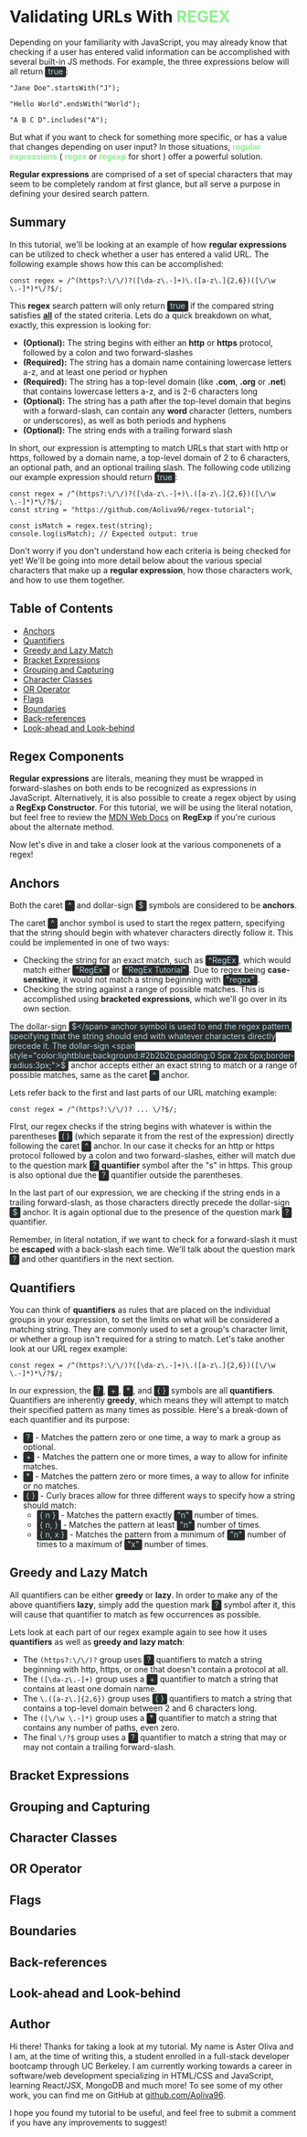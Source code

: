# Validating URLs With <span style="color:lightgreen;font-weight:bold;">REGEX</span>

Depending on your familiarity with JavaScript, you may already know that checking if a user has entered valid information can be accomplished with several built-in JS methods. For example, the three expressions below will all return <span style="color:lightblue;background:#2b2b2b;padding:0 5px 2px 5px;border-radius:3px;">true</span>:

```JS
"Jane Doe".startsWith("J");

"Hello World".endsWith("World");

"A B C D".includes("A");
```

But what if you want to check for something more specific, or has a value that changes depending on user input? In those situations, <span style="font-weight:bold;color:lightgreen;">regular expressions</span> ( <span style="font-weight:bold;color:lightgreen;">regex</span> or <span style="font-weight:bold;color:lightgreen;">regexp</span> for short ) offer a powerful solution.

<span style="font-weight:bold;">Regular expressions</span> are comprised of a set of special characters that may seem to be completely random at first glance, but all serve a purpose in defining your desired search pattern.

## Summary

In this tutorial, we'll be looking at an example of how <span style="font-weight:bold;">regular expressions</span> can be utilized to check whether a user has entered a valid URL. The following example shows how this can be accomplished:

```JS
const regex = /^(https?:\/\/)?([\da-z\.-]+)\.([a-z\.]{2,6})([\/\w \.-]*)*\/?$/;
```

This <span style="font-weight:bold;">regex</span> search pattern will only return <span style="color:lightblue;background:#2b2b2b;padding:0 5px 2px 5px;border-radius:3px;">true</span> if the compared string satisfies <span style="font-weight:bold;text-decoration:underline;">all</span> of the stated criteria. Lets do a quick breakdown on what, exactly, this expression is looking for:

- <span style="font-weight:bold;">(Optional):</span> The string begins with either an <span style="font-weight:bold;">http</span> or <span style="font-weight:bold;">https</span> protocol, followed by a colon and two forward-slashes
- <span style="font-weight:bold;">(Required):</span> The string has a domain name containing lowercase letters a-z, and at least one period or hyphen
- <span style="font-weight:bold;">(Required):</span> The string has a top-level domain (like <span style="font-weight:bold;">.com</span>, <span style="font-weight:bold;">.org</span> or <span style="font-weight:bold;">.net</span>) that contains lowercase letters a-z, and is 2-6 characters long
- <span style="font-weight:bold;">(Optional):</span> The string has a path after the top-level domain that begins with a forward-slash, can contain any <span style="font-weight:bold;">word</span> character (letters, numbers or underscores), as well as both periods and hyphens
- <span style="font-weight:bold;">(Optional):</span> The string ends with a trailing forward slash

In short, our expression is attempting to match URLs that start with http or https, followed by a domain name, a top-level domain of 2 to 6 characters, an optional path, and an optional trailing slash. The following code utilizing our example expression should return <span style="color:lightblue;background:#2b2b2b;padding:0 5px 2px 5px;border-radius:3px;">true</span>:

```JS
const regex = /^(https?:\/\/)?([\da-z\.-]+)\.([a-z\.]{2,6})([\/\w \.-]*)*\/?$/;
const string = "https://github.com/Aoliva96/regex-tutorial";

const isMatch = regex.test(string);
console.log(isMatch); // Expected output: true
```

Don't worry if you don't understand how each criteria is being checked for yet! We'll be going into more detail below about the various special characters that make up a <span style="font-weight:bold;">regular expression</span>, how those characters work, and how to use them together.

## Table of Contents

- [Anchors](#anchors)
- [Quantifiers](#quantifiers)
- [Greedy and Lazy Match](#greedy-and-lazy-match)
- [Bracket Expressions](#bracket-expressions)
- [Grouping and Capturing](#grouping-and-capturing)
- [Character Classes](#character-classes)
- [OR Operator](#or-operator)
- [Flags](#flags)
- [Boundaries](#boundaries)
- [Back-references](#back-references)
- [Look-ahead and Look-behind](#look-ahead-and-look-behind)

## Regex Components

<span style="font-weight:bold;">Regular expressions</span> are literals, meaning they must be wrapped in forward-slashes on both ends to be recognized as expressions in JavaScript. Alternatively, it is also possible to create a regex object by using a <span style="font-weight:bold;">RegExp Constructor</span>. For this tutorial, we will be using the literal notation, but feel free to review the [MDN Web Docs](https://developer.mozilla.org/en-US/docs/Web/JavaScript/Reference/Global_Objects/RegExp) on <span style="font-weight:bold;">RegExp</span> if you're curious about the alternate method.

Now let's dive in and take a closer look at the various componenets of a regex!

## Anchors

Both the caret <span style="color:lightblue;background:#2b2b2b;padding:0 5px 2px 5px;border-radius:3px;">^</span> and dollar-sign <span style="color:lightblue;background:#2b2b2b;padding:0 5px 2px 5px;border-radius:3px;">$</span> symbols are considered to be <span style="font-weight:bold;">anchors</span>.

The caret <span style="color:lightblue;background:#2b2b2b;padding:0 5px 2px 5px;border-radius:3px;">^</span> anchor symbol is used to start the regex pattern, specifying that the string should begin with whatever characters directly follow it. This could be implemented in one of two ways:

- Checking the string for an exact match, such as <span style="color:lightblue;background:#2b2b2b;padding:0 5px 2px 5px;border-radius:3px;">^RegEx</span>, which would match either <span style="color:lightblue;background:#2b2b2b;padding:0 5px 2px 5px;border-radius:3px;">"RegEx"</span> or <span style="color:lightblue;background:#2b2b2b;padding:0 5px 2px 5px;border-radius:3px;">"RegEx Tutorial"</span>. Due to regex being <span style="font-weight:bold;">case-sensitive</span>, it would not match a string beginning with <span style="color:lightblue;background:#2b2b2b;padding:0 5px 2px 5px;border-radius:3px;">"regex"</span>.
- Checking the string against a range of possible matches. This is accomplished using <span style="font-weight:bold;">bracketed expressions</span>, which we'll go over in its own section.

The dollar-sign <span style="color:lightblue;background:#2b2b2b;padding:0 5px 2px 5px;border-radius:3px;">$</span> anchor symbol is used to end the regex pattern, specifying that the string should end with whatever characters directly precede it. The dollar-sign <span style="color:lightblue;background:#2b2b2b;padding:0 5px 2px 5px;border-radius:3px;">$</span> anchor accepts either an exact string to match or a range of possible matches, same as the caret <span style="color:lightblue;background:#2b2b2b;padding:0 5px 2px 5px;border-radius:3px;">^</span> anchor.

Lets refer back to the first and last parts of our URL matching example:

```JS
const regex = /^(https?:\/\/)? ... \/?$/;
```

FIrst, our regex checks if the string begins with whatever is within the parentheses <span style="color:lightblue;background:#2b2b2b;padding:0 5px 2px 5px;border-radius:3px;">( )</span> (which separate it from the rest of the expression) directly following the caret <span style="color:lightblue;background:#2b2b2b;padding:0 5px 2px 5px;border-radius:3px;">^</span> anchor. In our case it checks for an http or https protocol followed by a colon and two forward-slashes, either will match due to the question mark <span style="color:lightblue;background:#2b2b2b;padding:0 5px 2px 5px;border-radius:3px;">?</span> <span style="font-weight:bold;">quantifier</span> symbol after the "s" in https. This group is also optional due the <span style="color:lightblue;background:#2b2b2b;padding:0 5px 2px 5px;border-radius:3px;">?</span> quantifier outside the parentheses.

In the last part of our expression, we are checking if the string ends in a trailing forward-slash, as those characters directly precede the dollar-sign <span style="color:lightblue;background:#2b2b2b;padding:0 5px 2px 5px;border-radius:3px;">$</span> anchor. It is again optional due to the presence of the question mark <span style="color:lightblue;background:#2b2b2b;padding:0 5px 2px 5px;border-radius:3px;">?</span> quantifier.

Remember, in literal notation, if we want to check for a forward-slash it must be <span style="font-weight:bold;">escaped</span> with a back-slash each time. We'll talk about the question mark <span style="color:lightblue;background:#2b2b2b;padding:0 5px 2px 5px;border-radius:3px;">?</span> and other quantifiers in the next section.

## Quantifiers

You can think of <span style="font-weight:bold;">quantifiers</span> as rules that are placed on the individual groups in your expression, to set the limits on what will be considered a matching string. They are commonly used to set a group's character limit, or whether a group isn't required for a string to match. Let's take another look at our URL regex example:

```JS
const regex = /^(https?:\/\/)?([\da-z\.-]+)\.([a-z\.]{2,6})([\/\w \.-]*)*\/?$/;
```

In our expression, the <span style="color:lightblue;background:#2b2b2b;padding:0 5px 2px 5px;border-radius:3px;">?</span>, <span style="color:lightblue;background:#2b2b2b;padding:0 5px 2px 5px;border-radius:3px;">+</span>, <span style="color:lightblue;background:#2b2b2b;padding:0 5px 2px 5px;border-radius:3px;">\*</span>, and <span style="color:lightblue;background:#2b2b2b;padding:0 5px 2px 5px;border-radius:3px;">{ }</span> symbols are all <span style="font-weight:bold;">quantifiers</span>. Quantifiers are inherently <span style="font-weight:bold;">greedy</span>, which means they will attempt to match their specified pattern as many times as possible. Here's a break-down of each quantifier and its purpose:

- <span style="color:lightblue;background:#2b2b2b;padding:0 5px 2px 5px;border-radius:3px;">?</span> - Matches the pattern zero or one time, a way to mark a group as optional.
- <span style="color:lightblue;background:#2b2b2b;padding:0 5px 2px 5px;border-radius:3px;">+</span> - Matches the pattern one or more times, a way to allow for infinite matches.
- <span style="color:lightblue;background:#2b2b2b;padding:0 5px 2px 5px;border-radius:3px;">\*</span> - Matches the pattern zero or more times, a way to allow for infinite or no matches.
- <span style="color:lightblue;background:#2b2b2b;padding:0 5px 2px 5px;border-radius:3px;">{ }</span> - Curly braces allow for three different ways to specify how a string should match:
  - <span style="color:lightblue;background:#2b2b2b;padding:0 5px 2px 5px;border-radius:3px;">{ n }</span> - Matches the pattern exactly <span style="color:lightblue;background:#2b2b2b;padding:0 5px 2px 5px;border-radius:3px;">"n"</span> number of times.
  - <span style="color:lightblue;background:#2b2b2b;padding:0 5px 2px 5px;border-radius:3px;">{ n, }</span> - Matches the pattern at least <span style="color:lightblue;background:#2b2b2b;padding:0 5px 2px 5px;border-radius:3px;">"n"</span> number of times.
  - <span style="color:lightblue;background:#2b2b2b;padding:0 5px 2px 5px;border-radius:3px;">{ n, x }</span> - Matches the pattern from a minimum of <span style="color:lightblue;background:#2b2b2b;padding:0 5px 2px 5px;border-radius:3px;">"n"</span> number of times to a maximum of <span style="color:lightblue;background:#2b2b2b;padding:0 5px 2px 5px;border-radius:3px;">"x"</span> number of times.

## Greedy and Lazy Match

All quantifiers can be either <span style="font-weight:bold;">greedy</span> or <span style="font-weight:bold;">lazy</span>. In order to make any of the above quantifiers <span style="font-weight:bold;">lazy</span>, simply add the question mark <span style="color:lightblue;background:#2b2b2b;padding:0 5px 2px 5px;border-radius:3px;">?</span> symbol after it, this will cause that quantifier to match as few occurrences as possible.

Lets look at each part of our regex example again to see how it uses <span style="font-weight:bold;">quantifiers</span> as well as <span style="font-weight:bold;">greedy and lazy match</span>:

- The `(https?:\/\/)?` group uses <span style="color:lightblue;background:#2b2b2b;padding:0 5px 2px 5px;border-radius:3px;">?</span> quantifiers to match a string beginning with http, https, or one that doesn't contain a protocol at all.
- The `([\da-z\.-]+)` group uses a <span style="color:lightblue;background:#2b2b2b;padding:0 5px 2px 5px;border-radius:3px;">+</span> quantifier to match a string that contains at least one domain name.
- The `\.([a-z\.]{2,6})` group uses <span style="color:lightblue;background:#2b2b2b;padding:0 5px 2px 5px;border-radius:3px;">{ }</span> quantifiers to match a string that contains a top-level domain between 2 and 6 characters long.
- The `([\/\w \.-]*)` group uses a <span style="color:lightblue;background:#2b2b2b;padding:0 5px 2px 5px;border-radius:3px;">\*</span> quantifier to match a string that contains any number of paths, even zero.
- The final `\/?$` group uses a <span style="color:lightblue;background:#2b2b2b;padding:0 5px 2px 5px;border-radius:3px;">?</span> quantifier to match a string that may or may not contain a trailing forward-slash.

## Bracket Expressions

## Grouping and Capturing

## Character Classes

## OR Operator

## Flags

## Boundaries

## Back-references

## Look-ahead and Look-behind

## Author

Hi there! Thanks for taking a look at my tutorial. My name is Aster Oliva and I am, at the time of writing this, a student enrolled in a full-stack developer bootcamp through UC Berkeley. I am currently working towards a career in software/web development specializing in HTML/CSS and JavaScript, learning React/JSX, MongoDB and much more! To see some of my other work, you can find me on GitHub at [github.com/Aoliva96](https://github.com/Aoliva96).

I hope you found my tutorial to be useful, and feel free to submit a comment if you have any improvements to suggest!
